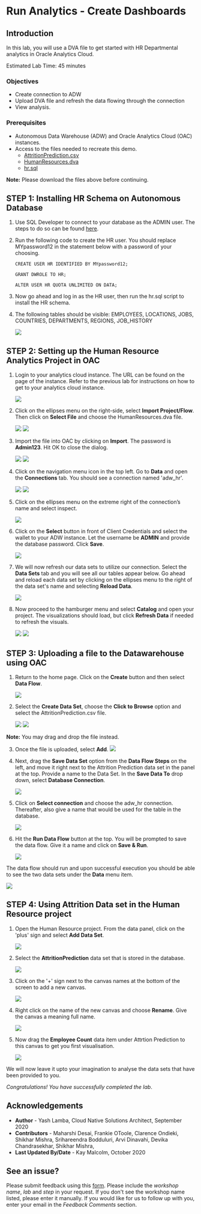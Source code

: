 # Run Analytics - Create Dashboards

## Introduction

In this lab, you will use a DVA file to get started with HR Departmental analytics in Oracle Analytics Cloud.

Estimated Lab Time: 45 minutes

### Objectives

- Create connection to ADW  
- Upload DVA file and refresh the data flowing through the connection
- View analysis.

### Prerequisites

- Autonomous Data Warehouse (ADW) and Oracle Analytics Cloud (OAC) instances.
- Access to the files needed to recreate this demo. 
    - [AttritionPrediction.csv](https://objectstorage.us-ashburn-1.oraclecloud.com/p/fp-wLXQ7mf0Q5Dtae0hH9o1VABJujAfRI2UOVs4dzsU/n/oradbclouducm/b/bucket-20200907-1650/o/AttritionPrediction.csv)
    - [HumanResources.dva](https://objectstorage.us-ashburn-1.oraclecloud.com/p/0VqpqURMs3ARIovzyCfR369sv5qqvVxMkmGbag8-wWA/n/oradbclouducm/b/bucket-20200907-1650/o/HumanResource.dva)
    - [hr.sql](https://objectstorage.us-ashburn-1.oraclecloud.com/p/k_O2qXLAvew-YfooziwLpiHgHau_1HQO6438oc20m2LM3WwhH1gGQElUZTs8bBjZ/n/oradbclouducm/b/bucket-20200907-1650/o/hr.sql)

**Note:** Please download the files above before continuing.

## **STEP 1:** Installing HR Schema on Autonomous Database

1. Use SQL Developer to connect to your database as the ADMIN user. The steps to do so can be found [here](https://docs.oracle.com/en/cloud/paas/autonomous-data-warehouse-cloud/user/connect-sql-dev182.html#GUID-14217939-3E8F-4782-BFF2-021199A908FD).

2. Run the following code to create the HR user. You should replace MYpassword12 in the statement below with a password of your choosing.

    ```
    CREATE USER HR IDENTIFIED BY MYpassword12;
    
    GRANT DWROLE TO HR;

    ALTER USER HR QUOTA UNLIMITED ON DATA;
    ```

3. Now go ahead and log in as the HR user, then run the hr.sql script to install the HR schema. 

4. The following tables should be visible: EMPLOYEES, LOCATIONS, JOBS, COUNTRIES, DEPARTMENTS, REGIONS, JOB_HISTORY

    ![](./images/1.png " ")
    
## **STEP 2:** Setting up the Human Resource Analytics Project in OAC

1. Login to your analytics cloud instance. The URL can be found on the page of the instance. Refer to the previous lab for instructions on how to get to your analytics cloud instance.

    ![](./images/2.png " ")

2. Click on the ellipses menu on the right-side, select **Import Project/Flow**. Then click on **Select File** and choose the HumanResources.dva file.

    ![](./images/3.png " ")
    ![](./images/4.png " ")

3.  Import the file into OAC by clicking on **Import**. The password is **Admin123**. Hit OK to close the dialog. 

    ![](./images/5.png " ")
    ![](./images/6.png " ")

4. Click on the navigation menu icon in the top left. Go to **Data** and open the **Connections** tab. You should see a connection named 'adw_hr'. 

    ![](./images/7.png " ")
    ![](./images/7a.png " ")

5. Click on the ellipses menu on the extreme right of the connection’s name and select inspect.

     ![](./images/7b.png " ")

6. Click on the **Select** button in front of Client Credentials and select the wallet to your ADW instance. Let the username be **ADMIN** and provide the database password. Click **Save**.

    ![](./images/8.png " ")

7. We will now refresh our data sets to utilize our connection. Select the **Data Sets** tab and you will see all our tables appear below. Go ahead and reload each data set by clicking on the ellipses menu to the right of the data set's name and selecting **Reload Data**.

    ![](./images/9.png " ")

8. Now proceed to the hamburger menu and select **Catalog** and open your project. The visualizations should load, but click **Refresh Data** if needed to refresh the visuals.

    ![](./images/10.png " ")
    ![](./images/10a.png " ")

## **STEP 3:** Uploading a file to the Datawarehouse using OAC

1. Return to the home page. Click on the **Create** button and then select **Data Flow**.

    ![](./images/11.png " ")

2. Select the **Create Data Set**, choose the **Click to Browse** option and select the AttritionPrediction.csv file. 

    ![](./images/12.png " ")
    ![](./images/13.png " ")

**Note:** You may drag and drop the file instead.

3. Once the file is uploaded, select **Add**.
    ![](./images/14.png " ")

4. Next, drag the **Save Data Set** option from the **Data Flow Steps** on the left, and move it right next to the Attrition Prediction data set in the panel at the top. Provide a name to the Data Set. In the **Save Data To** drop down, select **Database Connection**. 

    ![](./images/15.png " ")

5. Click on **Select connection** and choose the adw_hr connection. Thereafter, also give a name that would be used for the table in the database.

    ![](./images/16.png " ")

6. Hit the **Run Data Flow** button at the top. You will be prompted to save the data flow. Give it a name and click on **Save & Run**.

    ![](./images/17.png " ")

The data flow should run and upon successful execution you should be able to see the two data sets under the **Data** menu item.

![](./images/18.png " ")

## **STEP 4:** Using Attrition Data set in the Human Resource project

1. Open the Human Resource project. From the data panel, click on the 'plus' sign and select **Add Data Set**.

    ![](./images/19.png " ")

2. Select the **AttritionPrediction** data set that is stored in the database.    
    
    ![](./images/20.png " ")

3. Click on the '+' sign next to the canvas names at the bottom of the screen to add a new canvas. 

    ![](./images/21.png " ")

4. Right click on the name of the new canvas and choose **Rename**. Give the canvas a meaning full name.

    ![](./images/22.png " ")

5. Now drag the **Employee Count** data item under Attrtion Prediction to this canvas to get you first visualisation. 

    ![](./images/23.png " ")

We will now leave it upto your imagination to analyse the data sets that have been provided to you.

*Congratulations! You have successfully completed the lab*.

## Acknowledgements
 - **Author** - Yash Lamba, Cloud Native Solutions Architect, September 2020
 - **Contributors** - Maharshi Desai, Frankie OToole, Clarence Ondieki, Shikhar Mishra, Srihareendra Bodduluri, Arvi Dinavahi, Devika Chandrasekhar, Shikhar Mishra,
 - **Last Updated By/Date** - Kay Malcolm, October 2020

## See an issue?
Please submit feedback using this [form](https://apexapps.oracle.com/pls/apex/f?p=133:1:::::P1_FEEDBACK:1). Please include the *workshop name*, *lab* and *step* in your request.  If you don't see the workshop name listed, please enter it manually. If you would like for us to follow up with you, enter your email in the *Feedback Comments* section.